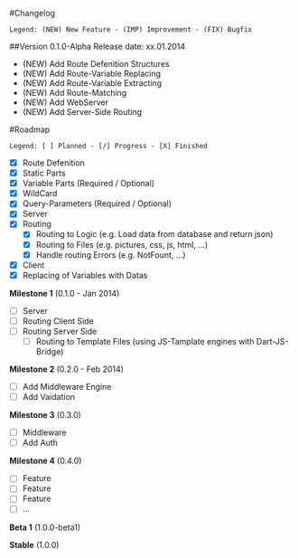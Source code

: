 #Changelog
```
Legend: (NEW) New Feature - (IMP) Improvement - (FIX) Bugfix
```

##Version 0.1.0-Alpha
Release date: xx.01.2014

- (NEW) Add Route Defenition Structures
- (NEW) Add Route-Variable Replacing
- (NEW) Add Route-Variable Extracting
- (NEW) Add Route-Matching
- (NEW) Add WebServer
- (NEW) Add Server-Side Routing

#Roadmap
```
Legend: [ ] Planned - [/] Progress - [X] Finished
```

- [X] Route Defenition
 - [X] Static Parts
 - [X] Variable Parts (Required / Optional)
 - [X] WildCard
 - [X] Query-Parameters (Required / Optional)
- [X] Server
 - [X] Routing
   - [X] Routing to Logic (e.g. Load data from database and return json)
   - [X] Routing to Files (e.g. pictures, css, js, html, ...)
   - [X] Handle routing Errors (e.g. NotFount, ...)
- [X] Client
 - [X] Replacing of Variables with Datas

**Milestone 1** (0.1.0 - Jan 2014)

- [ ] Server
 - [ ] Routing Client Side
 - [ ] Routing Server Side
   - [ ] Routing to Template Files (using JS-Tamplate engines with Dart-JS-Bridge)

**Milestone 2** (0.2.0 - Feb 2014)

- [ ] Add Middleware Engine
 - [ ] Add Vaidation

**Milestone 3** (0.3.0)

- [ ] Middleware
 - [ ] Add Auth

**Milestone 4** (0.4.0)

- [ ] Feature
- [ ] Feature
- [ ] Feature
- [ ] ...

**Beta 1** (1.0.0-beta1)

**Stable** (1.0.0)
